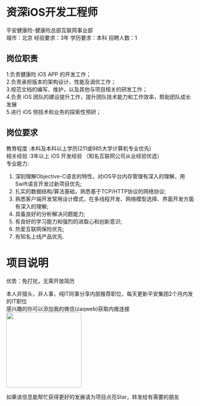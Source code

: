 # 资深iOS开发工程师
平安健康险-健康险总部互联网事业部  
城市：北京 经验要求：3年 学历要求：本科  招聘人数：1

## 岗位职责
1.负责健康险 iOS APP 的开发工作；   
2.负责承担版本的架构设计、性能及调优工作；   
3.规范文档的编写、维护，以及其他与项目相关的研发工作；   
4.负责 iOS 团队的建设提升工作，提升团队技术能力和工作效率，帮助团队成长发展   
5.进行 iOS 侧技术和业务的探索性预研；

## 岗位要求
教育程度	:本科及本科以上学历(211或985大学计算机专业优先)   
相关经验 :3年以上 iOS 开发经验 （知名互联网公司从业经验优选）   
专业能力:   
1. 深刻理解Objective-C语言的特性，对iOS平台内存管理有深入的理解，用Swift语言开发过新项目优先;   
2. 扎实的数据结构/算法基础，熟悉基于TCP/HTTP协议的网络协议;   
3. 熟悉客户端开发常用设计模式，在多线程开发、网络模型选择、界面开发方面有深入的理解;   
4. 具备良好的分析解决问题能力;   
5. 有良好的学习能力和强烈的进取心和创新意识;   
6. 热爱互联网保险优先;   
7. 有知名上线产品优先.

# 项目说明

优势：免打扰，无需开放简历

本人非猎头，非人事，纯IT同事分享内部推荐职位，每天更新平安集团2个月内发的IT职位  
感兴趣的你可以添加我的微信(zaqweb)获取内推连接  
<img src="https://github.com/zaqweb/PA-IT-JOBS/blob/master/WechatICode.jpeg"  height="200" width="200">

如果该信息能帮忙获得更好的发展请为项目点亮Star，转发给有需要的朋友




